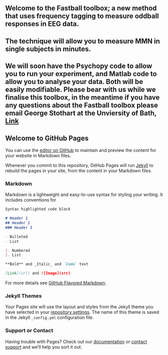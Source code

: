 ## Welcome to the Fastball toolbox; a new method that uses frequency tagging to measure oddball responses in EEG data.

## The technique will allow you to measure MMN in single subjects in minutes.

## We will soon have the Psychopy code to allow you to run your experiment, and Matlab code to allow you to analyse your data. Both will be easily modifiable. Please bear with us while we finalise this toolbox, in the meantime if you have any questions about the Fastball toolbox please email George Stothart at the Unviersity of Bath, [Link](G.Stothart@bath.ac.uk)































## Welcome to GitHub Pages

You can use the [editor on GitHub](https://github.com/gstothart/fastball/edit/master/README.md) to maintain and preview the content for your website in Markdown files.

Whenever you commit to this repository, GitHub Pages will run [Jekyll](https://jekyllrb.com/) to rebuild the pages in your site, from the content in your Markdown files.

### Markdown

Markdown is a lightweight and easy-to-use syntax for styling your writing. It includes conventions for

```markdown
Syntax highlighted code block

# Header 1
## Header 2
### Header 3

- Bulleted
- List

1. Numbered
2. List

**Bold** and _Italic_ and `Code` text

[Link](url) and ![Image](src)
```

For more details see [GitHub Flavored Markdown](https://guides.github.com/features/mastering-markdown/).

### Jekyll Themes

Your Pages site will use the layout and styles from the Jekyll theme you have selected in your [repository settings](https://github.com/gstothart/fastball/settings). The name of this theme is saved in the Jekyll `_config.yml` configuration file.

### Support or Contact

Having trouble with Pages? Check out our [documentation](https://help.github.com/categories/github-pages-basics/) or [contact support](https://github.com/contact) and we’ll help you sort it out.
